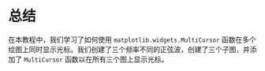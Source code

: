 # 总结

在本教程中，我们学习了如何使用 `matplotlib.widgets.MultiCursor` 函数在多个绘图上同时显示光标。我们创建了三个频率不同的正弦波，创建了三个子图，并添加了 `MultiCursor` 函数以在所有三个图上显示光标。

